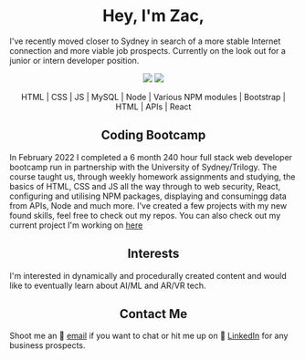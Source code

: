 <h1 align = "center"> Hey, I'm Zac,</h1>
<p>I've recently moved closer to Sydney in search of a more stable Internet connection and more viable job prospects. Currently on the look out for a junior or intern developer position.</p>

<p align= "center">
<img src='https://img.shields.io/github/last-commit/HobbaZ/HobbaZ'>
<img src='https://img.shields.io/github/followers/HobbaZ.svg'>
</p>

<p align = "center">HTML | CSS | JS | MySQL | Node | Various NPM modules | Bootstrap | HTML | APIs | React</p>

<h2 align = "center">Coding Bootcamp</h2>

In February 2022 I completed a 6 month 240 hour full stack web developer bootcamp run in partnership with the University of Sydney/Trilogy. The course taught us, through weekly homework assignments and studying, the basics of HTML, CSS and JS all the way through to web security, React, configuring and utilising NPM packages, displaying and consumingg data from APIs, Node and much more. I've created a few projects with my new found skills, feel free to check out my repos. You can also check out my current project I'm working on [here](https://worthly.herokuapp.com/)

<h2 align = "center">Interests</h2>
I'm interested in dynamically and procedurally created content and would like to eventually learn about AI/ML and AR/VR tech.

<h2 align = "center">Contact Me</h2>

Shoot me an 📧 [email](zachobba@gmail.com) if you want to chat or hit me up on 💼 [LinkedIn](https://www.linkedin.com/in/zachary-hobba-52aaa182/) for any business prospects.
